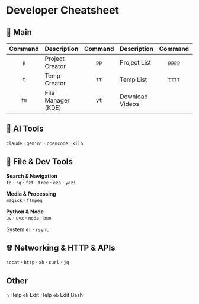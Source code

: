 # Developer Cheatsheet

## 🚀 Main

| Command | Description | Command | Description | Command | Description | Command | Description |
|:-------:|-------------|:-------:|-------------|:-------:|-------------|:-------:|-------------|
| `p` | Project Creator | `pp` | Project List | `pppp` | Delete Projects | | |
| `t` | Temp Creator | `tt` | Temp List | `tttt` | Delete Temp | `tg` | Temp with Git |
| `fm` | File Manager (KDE) | `yt` | Download Videos | | | | |

## 🤖 AI Tools

`claude` · `gemini` · `opencode` · `kilo`

## 📁 File & Dev Tools

**Search & Navigation**  
`fd` · `rg` · `fzf` · `tree` · `eza` · `yazi`

**Media & Processing**  
`magick` · `ffmpeg`

**Python & Node**  
`uv` · `uvx` · `node` · `bun`

System
`df` · `rsync`

## 🌐 Networking & HTTP & APIs

`socat` · `http` · `xh` · `curl` · `jq`

## Other

`h` Help `eh` Edit Help `eb` Edit Bash

